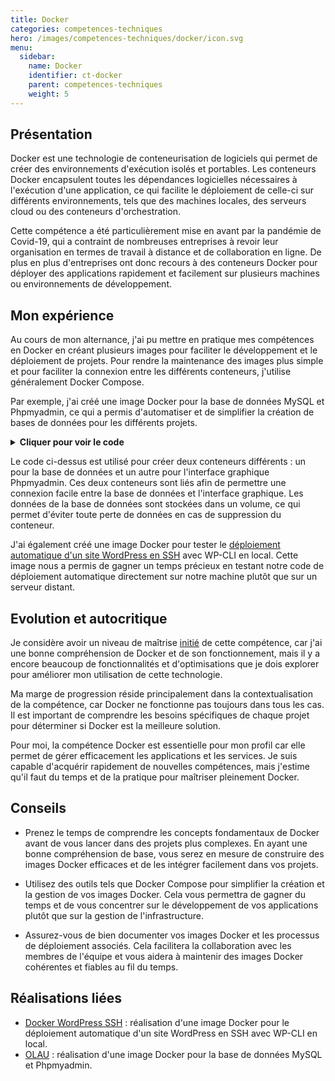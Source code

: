 ```yaml
---
title: Docker
categories: competences-techniques
hero: /images/competences-techniques/docker/icon.svg
menu:
  sidebar:
    name: Docker
    identifier: ct-docker
    parent: competences-techniques
    weight: 5
---
```


## Présentation

Docker est une technologie de conteneurisation de logiciels qui permet de créer des environnements d'exécution isolés et portables. Les conteneurs Docker encapsulent toutes les dépendances logicielles nécessaires à l'exécution d'une application, ce qui facilite le déploiement de celle-ci sur différents environnements, tels que des machines locales, des serveurs cloud ou des conteneurs d'orchestration.

Cette compétence a été particulièrement mise en avant par la pandémie de Covid-19, qui a contraint de nombreuses entreprises à revoir leur organisation en termes de travail à distance et de collaboration en ligne. De plus en plus d'entreprises ont donc recours à des conteneurs Docker pour déployer des applications rapidement et facilement sur plusieurs machines ou environnements de développement.

## Mon expérience

Au cours de mon alternance, j'ai pu mettre en pratique mes compétences en Docker en créant plusieurs images pour faciliter le développement et le déploiement de projets. Pour rendre la maintenance des images plus simple et pour faciliter la connexion entre les différents conteneurs, j'utilise généralement Docker Compose.

Par exemple, j'ai créé une image Docker pour la base de données MySQL et Phpmyadmin, ce qui a permis d'automatiser et de simplifier la création de bases de données pour les différents projets.

<details><summary><strong>Cliquer pour voir le code</strong></summary>

```yaml
version: '3.1'

# Définition des services nécessaires pour l'application
services:
    # Service pour la base de données MariaDB
    db:
        image: mariadb # Utilise l'image Docker de MariaDB
        restart: always # Redémarre le service en cas de problème
        environment:
            MARIADB_ROOT_PASSWORD: password # Définit le mot de passe root de la base de données
        volumes:
            - db_data:/var/lib/mysql # Montre le volume pour stocker les données de la base de données

    # Service pour l'interface de gestion de la base de données via PHPMyAdmin
    phpmyadmin:
        image: phpmyadmin # Utilise l'image Docker de PHPMyAdmin
        restart: always # Redémarre le service en cas de problème
        ports:
            - 8080:80 # Redirige le port 8080 du host vers le port 80 du conteneur
        environment:
            - PMA_ARBITRARY=1 # Autorise la connexion à n'importe quelle base de données
            - PMA_HOST=db # Définit le host où se trouve la base de données (ici, le service "db")
            - PMA_USER=root # Définit le nom d'utilisateur pour se connecter à la base de données
            - PMA_PASSWORD=password # Définit le mot de passe pour se connecter à la base de données

# Définition du volume nécessaire pour stocker les données de la base de données
volumes:
    db_data:
```

</details>

Le code ci-dessus est utilisé pour créer deux conteneurs différents : un pour la base de données et un autre pour l'interface graphique Phpmyadmin. Ces deux conteneurs sont liés afin de permettre une connexion facile entre la base de données et l'interface graphique. Les données de la base de données sont stockées dans un volume, ce qui permet d'éviter toute perte de données en cas de suppression du conteneur.

J'ai également créé une image Docker pour tester le [déploiement automatique d'un site WordPress en SSH](/posts/realisations/docker-wordpress-ssh) avec WP-CLI en local. Cette image nous a permis de gagner un temps précieux en testant notre code de déploiement automatique directement sur notre machine plutôt que sur un serveur distant.

## Evolution et autocritique

Je considère avoir un niveau de maîtrise [initié](/posts/niveau-competences) de cette compétence, car j'ai une bonne compréhension de Docker et de son fonctionnement, mais il y a encore beaucoup de fonctionnalités et d'optimisations que je dois explorer pour améliorer mon utilisation de cette technologie.

Ma marge de progression réside principalement dans la contextualisation de la compétence, car Docker ne fonctionne pas toujours dans tous les cas. Il est important de comprendre les besoins spécifiques de chaque projet pour déterminer si Docker est la meilleure solution.

Pour moi, la compétence Docker est essentielle pour mon profil car elle permet de gérer efficacement les applications et les services. Je suis capable d'acquérir rapidement de nouvelles compétences, mais j'estime qu'il faut du temps et de la pratique pour maîtriser pleinement Docker.

## Conseils

- Prenez le temps de comprendre les concepts fondamentaux de Docker avant de vous lancer dans des projets plus complexes. En ayant une bonne compréhension de base, vous serez en mesure de construire des images Docker efficaces et de les intégrer facilement dans vos projets.

- Utilisez des outils tels que Docker Compose pour simplifier la création et la gestion de vos images Docker. Cela vous permettra de gagner du temps et de vous concentrer sur le développement de vos applications plutôt que sur la gestion de l'infrastructure.

- Assurez-vous de bien documenter vos images Docker et les processus de déploiement associés. Cela facilitera la collaboration avec les membres de l'équipe et vous aidera à maintenir des images Docker cohérentes et fiables au fil du temps.

## Réalisations liées

- [Docker WordPress SSH](/posts/realisations/docker-wordpress-ssh) : réalisation d'une image Docker pour le déploiement automatique d'un site WordPress en SSH avec WP-CLI en local.
- [OLAU](/posts/realisations/olau) : réalisation d'une image Docker pour la base de données MySQL et Phpmyadmin.
